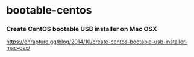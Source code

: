 # bootable-centos

### Create CentOS bootable USB installer on Mac OSX
https://enrapture.gg/blog/2014/10/create-centos-bootable-usb-installer-mac-osx/
